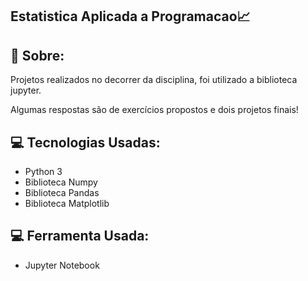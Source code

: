 ## Estatistica Aplicada a Programacao📈

## 📃 Sobre:
Projetos realizados no decorrer da disciplina, foi utilizado a biblioteca jupyter.

Algumas respostas são de exercícios propostos e dois projetos finais! 

## 💻 Tecnologias Usadas:

- Python 3
- Biblioteca Numpy
- Biblioteca Pandas
- Biblioteca Matplotlib

## 💻 Ferramenta Usada:

- Jupyter Notebook
